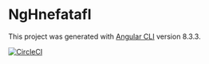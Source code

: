 # NgHnefatafl

This project was generated with [Angular CLI](https://github.com/angular/angular-cli) version 8.3.3.

[![CircleCI](https://circleci.com/gh/TytiX/ng-hnefatafl/tree/master.svg?style=svg)](https://circleci.com/gh/TytiX/ng-hnefatafl/tree/master)
